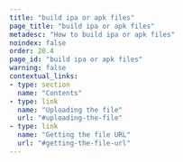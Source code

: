 ```yaml
---
title: "build ipa or apk files"
page_title: "build ipa or apk files"
metadesc: "How to build ipa or apk files"
noindex: false
order: 20.4
page_id: "build ipa or apk files"
warning: false
contextual_links:
- type: section
  name: "Contents"
- type: link
  name: "Uploading the file"
  url: "#uploading-the-file"
- type: link
  name: "Getting the file URL"
  url: "#getting-the-file-url" 
---
```

